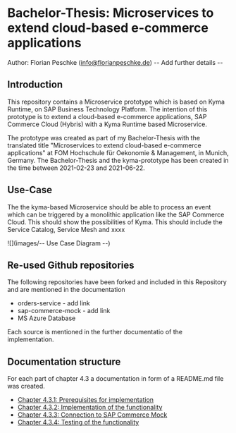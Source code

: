 # Bachelor-Thesis: Microservices to extend cloud-based e-commerce applications

Author: Florian Peschke (info@florianpeschke.de)
-- Add further details --

## Introduction

This repository contains a Microservice prototype which is based on Kyma Runtime, on SAP Business Technology Platform. The intention of this prototype is to extend a cloud-based e-commerce applications, SAP Commerce Cloud (Hybris) with a Kyma Runtime based Microservice.

The prototype was created as part of my Bachelor-Thesis with the translated title "Microservices to extend cloud-based e-commerce applications" at FOM Hochschule für Oekonomie & Management, in Munich, Germany. The Bachelor-Thesis and the kyma-prototype has been created in the time between 2021-02-23 and 2021-06-22.

## Use-Case

The the kyma-based Microservice should be able to process an event which can be triggered by a monolithic application like the SAP Commerce Cloud. This should show the possibilities of Kyma. This should include the Service Catalog, Service Mesh and xxxx

![](images/-- Use Case Diagram --)


## Re-used Github repositories

The following repositories have been forked and included in this Repository and are mentioned in the documentation

* orders-service - add link
* sap-commerce-mock - add link
* MS Azure Database

Each source is mentioned in the further documentatio of the implementation.

## Documentation structure

For each part of chapter 4.3 a documentation in form of a README.md file was created.

* [Chapter 4.3.1: Prerequisites for implementation](https://github.com/klouisbrother/ba-kyma-prototype/blob/main/documentation/4.3.1_prerequisites.md) 
* [Chapter 4.3.2: Implementation of the functionality](https://github.com/klouisbrother/ba-kyma-prototype/blob/main/documentation/4.3.2_implementation.md) 
* [Chapter 4.3.3: Connection to SAP Commerce Mock](https://github.com/klouisbrother/ba-kyma-prototype/blob/main/documentation/4.3.3_connection.md) 
* [Chapter 4.3.4: Testing of the functionality](https://github.com/klouisbrother/ba-kyma-prototype/blob/main/documentation/4.3.4_testing.md) 